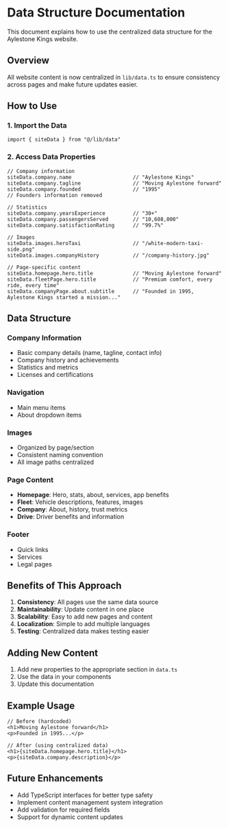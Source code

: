 # Data Structure Documentation

This document explains how to use the centralized data structure for the Aylestone Kings website.

## Overview

All website content is now centralized in `lib/data.ts` to ensure consistency across pages and make future updates easier.

## How to Use

### 1. Import the Data

```tsx
import { siteData } from "@/lib/data"
```

### 2. Access Data Properties

```tsx
// Company information
siteData.company.name                    // "Aylestone Kings"
siteData.company.tagline                 // "Moving Aylestone forward"
siteData.company.founded                 // "1995"
// Founders information removed

// Statistics
siteData.company.yearsExperience         // "30+"
siteData.company.passengersServed        // "10,608,000"
siteData.company.satisfactionRating      // "99.7%"

// Images
siteData.images.heroTaxi                 // "/white-modern-taxi-side.png"
siteData.images.companyHistory           // "/company-history.jpg"

// Page-specific content
siteData.homepage.hero.title             // "Moving Aylestone forward"
siteData.fleetPage.hero.title            // "Premium comfort, every ride, every time"
siteData.companyPage.about.subtitle      // "Founded in 1995, Aylestone Kings started a mission..."
```

## Data Structure

### Company Information
- Basic company details (name, tagline, contact info)
- Company history and achievements
- Statistics and metrics
- Licenses and certifications

### Navigation
- Main menu items
- About dropdown items

### Images
- Organized by page/section
- Consistent naming convention
- All image paths centralized

### Page Content
- **Homepage**: Hero, stats, about, services, app benefits
- **Fleet**: Vehicle descriptions, features, images
- **Company**: About, history, trust metrics
- **Drive**: Driver benefits and information

### Footer
- Quick links
- Services
- Legal pages

## Benefits of This Approach

1. **Consistency**: All pages use the same data source
2. **Maintainability**: Update content in one place
3. **Scalability**: Easy to add new pages and content
4. **Localization**: Simple to add multiple languages
5. **Testing**: Centralized data makes testing easier

## Adding New Content

1. Add new properties to the appropriate section in `data.ts`
2. Use the data in your components
3. Update this documentation

## Example Usage

```tsx
// Before (hardcoded)
<h1>Moving Aylestone forward</h1>
<p>Founded in 1995...</p>

// After (using centralized data)
<h1>{siteData.homepage.hero.title}</h1>
<p>{siteData.company.description}</p>
```

## Future Enhancements

- Add TypeScript interfaces for better type safety
- Implement content management system integration
- Add validation for required fields
- Support for dynamic content updates
